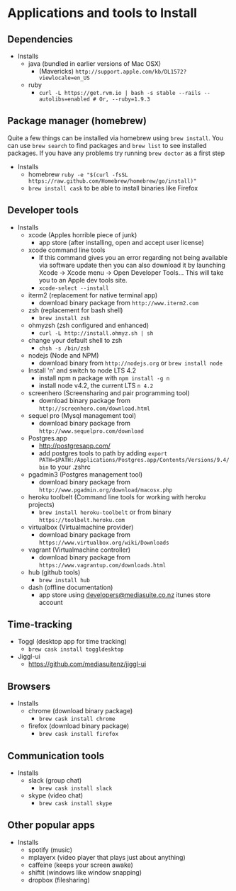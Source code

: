 # Applications and tools to Install

## Dependencies

- Installs
    - java (bundled in earlier versions of Mac OSX)
        - (Mavericks) `http://support.apple.com/kb/DL1572?viewlocale=en_US`
    - ruby
        - `curl -L https://get.rvm.io | bash -s stable --rails --autolibs=enabled # Or, --ruby=1.9.3`

## Package manager (homebrew)

Quite a few things can be installed via homebrew using `brew install`. You can use
`brew search` to find packages and `brew list` to see installed packages. If you have
any problems try running `brew doctor` as a first step

- Installs
    - homebrew `ruby -e "$(curl -fsSL https://raw.github.com/Homebrew/homebrew/go/install)"`
    - `brew install cask` to be able to install binaries like Firefox

## Developer tools

- Installs
    - xcode (Apples horrible piece of junk)
        - app store (after installing, open and accept user license)
    - xcode command line tools
        - If this command gives you an error regarding not being available via software update then you can also download it by launching Xcode -> Xcode menu -> Open Developer Tools... This will take you to an Apple dev tools site.
        - `xcode-select --install`
    - iterm2 (replacement for native terminal app)
        - download binary package from `http://www.iterm2.com`
    - zsh (replacement for bash shell)
        - `brew install zsh`
    - ohmyzsh (zsh configured and enhanced)
        - `curl -L http://install.ohmyz.sh | sh`
    - change your default shell to zsh
        - `chsh -s /bin/zsh`
    - nodejs (Node and NPM)
        - download binary from `http://nodejs.org` or `brew install node`
    - Install 'n' and switch to node LTS 4.2
        - install npm n package with `npm install -g n`
        - install node v4.2, the current LTS `n 4.2`
    - screenhero (Screensharing and pair programming tool)
        - download binary package from `http://screenhero.com/download.html`
    - sequel pro (Mysql management tool)
        - download binary package from `http://www.sequelpro.com/download`
    - Postgres.app
        - http://postgresapp.com/
        - add postgres tools to path by adding `export PATH=$PATH:/Applications/Postgres.app/Contents/Versions/9.4/bin` to your .zshrc
    - pgadmin3 (Postgres management tool)
        - download binary package from `http://www.pgadmin.org/download/macosx.php`
    - heroku toolbelt (Command line tools for working with heroku projects)
        - `brew install heroku-toolbelt` or from binary `https://toolbelt.heroku.com`
    - virtualbox (Virtualmachine provider)
        - download binary package from `https://www.virtualbox.org/wiki/Downloads`
    - vagrant (Virtualmachine controller)
        - download binary package from `https://www.vagrantup.com/downloads.html`
    - hub (github tools)
        - `brew install hub`
    - dash (offline documentation)
        - app store using developers@mediasuite.co.nz itunes store account

## Time-tracking

- Toggl (desktop app for time tracking)
    - `brew cask install toggldesktop`
- Jiggl-ui
    - https://github.com/mediasuitenz/jiggl-ui

## Browsers

- Installs
    - chrome    (download binary package)
        - `brew cask install chrome`
    - firefox   (download binary package)
        - `brew cask install firefox` 

## Communication tools

- Installs
    - slack   (group chat)
        - `brew cask install slack`
    - skype     (video chat)
        - `brew cask install skype`

## Other popular apps

- Installs
    - spotify   (music)
    - mplayerx  (video player that plays just about anything)
    - caffeine  (keeps your screen awake)
    - shiftit   (windows like window snapping)
    - dropbox   (filesharing)
